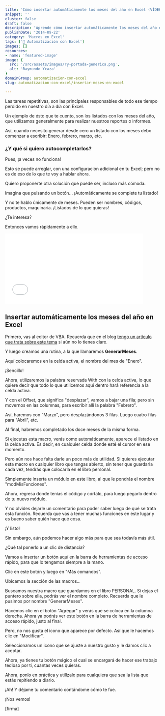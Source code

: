```yaml
---
title: 'Cómo insertar automáticamente los meses del año en Excel (VÍDEO)'
snippet: ''
cluster: false
draft: false 
description: 'Aprende cómo insertar automáticamente los meses del año en Excel y olvídate de estarlos escribiendo una y otra vez en tus reportes.'
publishDate: '2014-09-22'
category: 'Macros en Excel'
tags: ['🤖 Automatización con Excel']
images: []
resources: 
- name: 'featured-image'
image: {
  src: '/src/assets/images/ry-portada-generica.png',
  alt: 'Raymundo Ycaza'
}
domainGroup: automatizacion-con-excel
slug: automatizacion-con-excel/insertar-meses-en-excel

---
```


Las tareas repetitivas, son las principales responsables de todo ese tiempo perdido en nuestro día a día con Excel.

Un ejemplo de ésto que te cuento, son los listados con los meses del año, que utilizamos generalmente para realizar nuestros reportes o informes.

Así, cuando necesito generar desde cero un listado con los meses debo comenzar a escribir: Enero, febrero, marzo, etc.

### ¿Y qué si quiero autocompletarlos?

Pues, ¡a veces no funciona!

Esto se puede arreglar, con una configuración adicional en tu Excel; pero no es de eso de lo que te voy a hablar ahora.

Quiero proponerte otra solución que puede ser, incluso más cómoda.

Imagina que pulsando un botón... ¡Automáticamente se complete tu listado!

Y no te hablo únicamente de meses. Pueden ser nombres, códigos, productos, maquinaria. ¡Listados de lo que quieras!

¿Te interesa?

Entonces vamos rápidamente a ello.

<iframe width="450" height="230" src="//www.youtube.com/embed/b81hIoUPTN8?modestbranding=1&amp;autohide=1&amp;showinfo=0" frameborder="0" allowfullscreen></iframe>

## Insertar automáticamente los meses del año en Excel

Primero, vas al editor de VBA. Recuerda que en el blog [tengo un artículo que trata sobre este tema](http://raymundoycaza.com/escribe-tu-primera-macro-en-excel/ "#03 Escribe tu primera Macro en Excel.") si aún no lo tienes claro.

Y luego creamos una rutina, a la que llamaremos **GenerarMeses**.

Aquí colocaremos en la celda activa, el nombre del mes de "Enero".

¡Sencillo!

Ahora, utilizaremos la palabra reservada With con la celda activa, lo que quiere decir que todo lo que utilicemos aquí dentro hará referencia a la celda activa.

Y con el Offset, que significa "desplazar", vamos a bajar una fila; pero sin movernos en las columnas, para escribir allí la palabra "Febrero".

Así, haremos con "Marzo", pero desplazándonos 3 filas. Luego cuatro filas para "Abril", etc.

Al final, habremos completado los doce meses de la misma forma.

Si ejecutas esta macro, verás como automáticamente, aparece el listado en la celda activa. Es decir, en cualquier celda donde esté el cursor en ese momento.

Pero aún nos hace falta darle un poco más de utilidad. Si quieres ejecutar esta macro en cualquier libro que tengas abierto, sin tener que guardarla cada vez, tendrás que colocarla en el libro personal.

Simplemente inserta un módulo en este libro, al que le pondrás el nombre "modMisFunciones".

Ahora, regresa donde tenías el código y córtalo, para luego pegarlo dentro de tu nuevo módulo.

Y no olvides dejarle un comentario para poder saber luego de qué se trata esta función. Recuerda que vas a tener muchas funciones en éste lugar y es bueno saber quién hace qué cosa.

¡Y listo!

Sin embargo, aún podemos hacer algo más para que sea todavía más útil.

¿Qué tal ponerlo a un clic de distancia?

Vamos a insertar un botón aquí en la barra de herramientas de acceso rápido, para que lo tengamos siempre a la mano.

Clic en este botón y luego en "Más comandos".

Ubicamos la sección de las macros...

Buscamos nuestra macro que guardamos en el libro PERSONAL. Si dejas el puntero sobre ella, podrás ver el nombre completo. Recuerda que le pusimos por nombre "GenerarMeses".

Hacemos clic en el botón "Agregar" y verás que se coloca en la columna derecha. Ahora ya podrás ver este botón en la barra de herramientas de acceso rápido, justo al final.

Pero, no nos gusta el icono que aparece por defecto. Así que le hacemos clic en "Modificar".

Seleccionamos un icono que se ajuste a nuestro gusto y le damos clic a aceptar.

Ahora, ya tienes tu botón mágico el cual se encargará de hacer ese trabajo tedioso por ti, cuantas veces quieras.

Ahora, ponlo en práctica y utilízalo para cualquiera que sea la lista que estás repitiendo a diario.

¡Ah! Y déjame tu comentario contándome cómo te fue.

¡Nos vemos!

\[firma\]
